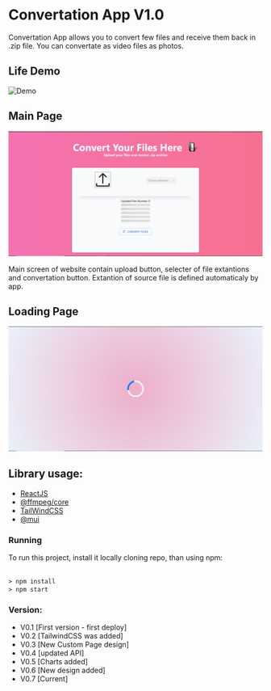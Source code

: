 # Convertation App V1.0
Convertation App allows you to convert few files and receive them back in .zip file.
You can convertate as video files as photos. 

## Life Demo
![Demo](./ReadmePhotos/prewiu.gif)


## Main Page 
![Main web-site screen](./ReadmePhotos/mainpage.png)

Main screen of website contain upload button, selecter of file extantions and convertation button.
Extantion of source file is defined automaticaly by app.


## Loading Page
![Loading Page](./ReadmePhotos/loadingpage.png)


## Library usage:
* [ReactJS](https://react.dev/)
* [@ffmpeg/core](https://www.npmjs.com/package/@ffmpeg/core)
* [TailWindCSS](https://tailwindcss.com/)
* [@mui](https://mui.com/)


### Running  

To run this project, install it locally cloning repo, than using npm:
```

> npm install
> npm start
```

### Version:
* V0.1 [First version - first deploy]
* V0.2 [TailwindCSS was added]
* V0.3 [New Custom Page design]
* V0.4 [updated API]
* V0.5 [Charts added]
* V0.6 [New design added]
* V0.7 [Current]
